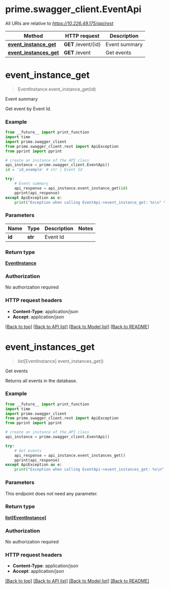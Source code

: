 # prime.swagger_client.EventApi

All URIs are relative to *https://10.226.49.175/api/rest*

Method | HTTP request | Description
------------- | ------------- | -------------
[**event_instance_get**](EventApi.md#event_instance_get) | **GET** /event/{id} | Event summary
[**event_instances_get**](EventApi.md#event_instances_get) | **GET** /event | Get events


# **event_instance_get**
> EventInstance event_instance_get(id)

Event summary

Get event by Event Id.

### Example
```python
from __future__ import print_function
import time
import prime.swagger_client
from prime.swagger_client.rest import ApiException
from pprint import pprint

# create an instance of the API class
api_instance = prime.swagger_client.EventApi()
id = 'id_example' # str | Event Id

try:
    # Event summary
    api_response = api_instance.event_instance_get(id)
    pprint(api_response)
except ApiException as e:
    print("Exception when calling EventApi->event_instance_get: %s\n" % e)
```

### Parameters

Name | Type | Description  | Notes
------------- | ------------- | ------------- | -------------
 **id** | **str**| Event Id | 

### Return type

[**EventInstance**](EventInstance.md)

### Authorization

No authorization required

### HTTP request headers

 - **Content-Type**: application/json
 - **Accept**: application/json

[[Back to top]](#) [[Back to API list]](../README.md#documentation-for-api-endpoints) [[Back to Model list]](../README.md#documentation-for-models) [[Back to README]](../README.md)

# **event_instances_get**
> list[EventInstance] event_instances_get()

Get events

Returns all events in the database.

### Example
```python
from __future__ import print_function
import time
import prime.swagger_client
from prime.swagger_client.rest import ApiException
from pprint import pprint

# create an instance of the API class
api_instance = prime.swagger_client.EventApi()

try:
    # Get events
    api_response = api_instance.event_instances_get()
    pprint(api_response)
except ApiException as e:
    print("Exception when calling EventApi->event_instances_get: %s\n" % e)
```

### Parameters
This endpoint does not need any parameter.

### Return type

[**list[EventInstance]**](EventInstance.md)

### Authorization

No authorization required

### HTTP request headers

 - **Content-Type**: application/json
 - **Accept**: application/json

[[Back to top]](#) [[Back to API list]](../README.md#documentation-for-api-endpoints) [[Back to Model list]](../README.md#documentation-for-models) [[Back to README]](../README.md)

